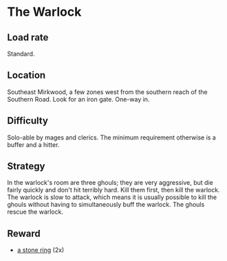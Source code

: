 # The Warlock

## Load rate

Standard.

## Location

Southeast Mirkwood, a few zones west from the southern reach of the Southern
Road. Look for an iron gate. One-way in.

## Difficulty

Solo-able by mages and clerics. The minimum requirement otherwise is a buffer
and a hitter.

## Strategy

In the warlock's room are three ghouls; they are very aggressive, but die
fairly quickly and don't hit terribly hard. Kill them first, then kill the
warlock. The warlock is slow to attack, which means it is usually possible to
kill the ghouls without having to simultaneously buff the warlock. The ghouls
rescue the warlock.

## Reward

* [a stone ring](/items/clothing.md#a-stone-ring) (2x)
